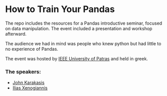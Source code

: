 # How to Train Your Pandas

The repo includes the resources for a Pandas introductive seminar, focused on data manipulation. The event included a presentation and workshop afterward. 

The audience we had in mind was people who knew python but had little to no experience of Pandas.

The event was hosted by [IEEE University of Patras](https://github.com/IEEE-SB-Univ-of-Patras) and held in greek.

### The speakers:
- [John Karakasis](https://www.linkedin.com/in/john-karakasis-157b03175/)
- [Ilias Xenogiannis](https://www.linkedin.com/in/ilias-xenogiannis/)
